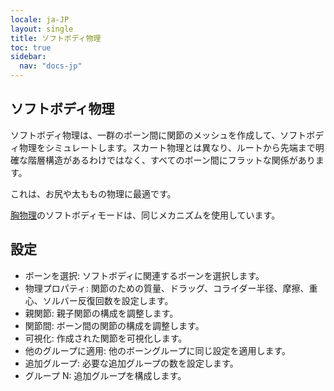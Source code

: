 ```yaml
---
locale: ja-JP
layout: single
title: ソフトボディ物理
toc: true
sidebar:
  nav: "docs-jp"
---
```

## ソフトボディ物理

ソフトボディ物理は、一群のボーン間に関節のメッシュを作成して、ソフトボディ物理をシミュレートします。スカート物理とは異なり、ルートから先端まで明確な階層構造があるわけではなく、すべてのボーン間にフラットな関係があります。

これは、お尻や太ももの物理に最適です。

[胸物理](xps_boobs.md)のソフトボディモードは、同じメカニズムを使用しています。

## 設定

* ボーンを選択: ソフトボディに関連するボーンを選択します。
* 物理プロパティ: 関節のための質量、ドラッグ、コライダー半径、摩擦、重心、ソルバー反復回数を設定します。
* 親関節: 親子関節の構成を調整します。
* 関節間: ボーン間の関節の構成を調整します。
* 可視化: 作成された関節を可視化します。
* 他のグループに適用: 他のボーングループに同じ設定を適用します。
* 追加グループ: 必要な追加グループの数を設定します。
* グループ N: 追加グループを構成します。